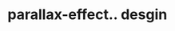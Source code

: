 # parallax-effect.. desgin                                                                                                                                                                                                                                                                                                                                                                                                                                                             
